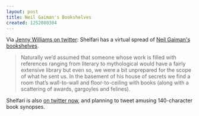 ```yaml
---
layout: post
title: Neil Gaiman's Bookshelves
created: 1252080304
---
```

Via [Jenny Williams on twitter](http://twitter.com/jennywilliams/status/3758195538):  Shelfari has a virtual spread of [Neil Gaiman's bookshelves](http://blog.shelfari.com/my_weblog/2009/09/neil.html).

> Naturally we’d assumed that someone whose work is filled with references ranging from literary to mythological would have a fairly extensive library but even so, we were a bit unprepared for the scope of what he sent us.  In the basement of his house of secrets we find a room that’s wall-to-wall and floor-to-ceiling with books (along with a scattering of awards, gargoyles and felines).

Shelfari is also [on twitter now](http://blog.shelfari.com/my_weblog/2009/09/shelfari-is-twittering.html), and planning to tweet amusing 140-character book synopses.

